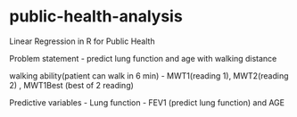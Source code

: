 # public-health-analysis
Linear Regression in R for Public Health


Problem statement - 
predict lung function and age with  walking distance

walking ability(patient can walk in 6 min) - MWT1(reading 1), MWT2(reading 2) , MWT1Best (best of 2 reading)

Predictive variables - 
Lung function - FEV1 (predict lung function)
and AGE



